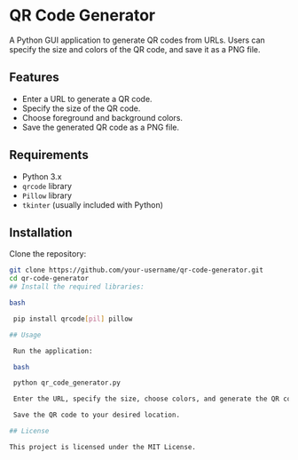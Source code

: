 # QR Code Generator

A Python GUI application to generate QR codes from URLs. Users can specify the size and colors of the QR code, and save it as a PNG file.

## Features

- Enter a URL to generate a QR code.
- Specify the size of the QR code.
- Choose foreground and background colors.
- Save the generated QR code as a PNG file.

## Requirements

- Python 3.x
- `qrcode` library
- `Pillow` library
- `tkinter` (usually included with Python)

## Installation

Clone the repository:
   ```bash
   git clone https://github.com/your-username/qr-code-generator.git
   cd qr-code-generator
## Install the required libraries:

bash

    pip install qrcode[pil] pillow

## Usage

    Run the application:

    bash

    python qr_code_generator.py

    Enter the URL, specify the size, choose colors, and generate the QR code.

    Save the QR code to your desired location.

## License

This project is licensed under the MIT License.
